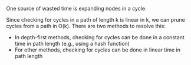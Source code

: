 One source of wasted time is expanding nodes in a cycle.

Since checking for cycles in a path of length k is linear in k, we can prune cycles from a path in O(k). There are two methods to resolve this:
- In depth-first methods, checking for cycles can be done in a constant time in path length (e.g., using a hash function)
- For other methods, checking for cycles can be done in linear time in path length